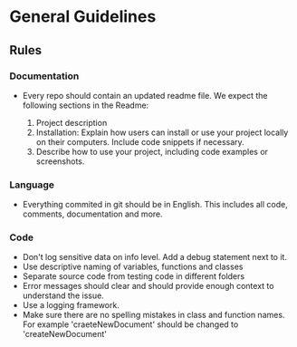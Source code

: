 # General Guidelines

## Rules

### Documentation

- Every repo should contain an updated readme file.
  We expect the following sections in the Readme:

  1. Project description
  2. Installation: Explain how users can install or use your project locally on their computers. Include code snippets if necessary.
  3. Describe how to use your project, including code examples or screenshots.

### Language
- Everything commited in git should be in English. This includes all code, comments, documentation and more.

### Code
- Don't log sensitive data on info level. Add a debug statement next to it.
- Use descriptive naming of variables, functions and classes
- Separate source code from testing code in different folders
- Error messages should clear and should provide enough context to understand the issue.
- Use a logging framework.
- Make sure there are no spelling mistakes in class and function names. For example 'craeteNewDocument' should be changed to 'createNewDocument'


